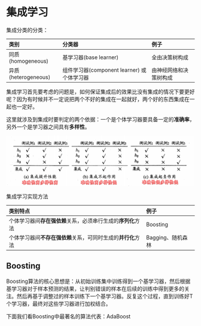 # 集成学习

集成分类的分类：

| 类别 | 分类器 | 例子 |
| :--- | :--- | :--- |
| 同质\(homogeneous\) | 基学习器\(base learner\) | 全由决策树构成 |
| 异质\(heterogeneous\) | 组件学习器\(component learner\) 或个体学习器 | 由神经网络和决策树构成 |

集成学习首先要考虑的问题是，如何保证集成后的效果比没有集成的情况下要更好呢？因为有时候并不一定说把两个不好的集成在一起就好，两个好的东西集成在一起也一定好。

这里就涉及到集成时要判定的两个依据：一个是个体学习器要具备一定的**准确率**，另外一个是学习器之间具有**多样性**。

![](../.gitbook/assets/image%20%284%29.png)

集成学习实现方法

| 类别特点 | 例子 |
| :--- | :--- |
| 个体学习器间**存在强依赖**关系，必须串行生成的**序列化**方法 | Boosting |
| 个体学习器间**不存在强依赖**关系，可同时生成的**并行化**方法 | Bagging、随机森林 |

## Boosting

Boosting算法的核心思想是：从初始训练集中训练得到一个基学习器，然后根据基学习器对于样本预测的结果，让判别错误的样本在后续的训练中得到更多的关注。然后再基于调整过的样本训练下一个基学习器。反复这个过程，直到训练好T个学习器，最终对这些学习器进行加权结合。

下面我们看Boosting中最著名的算法代表：AdaBoost









































